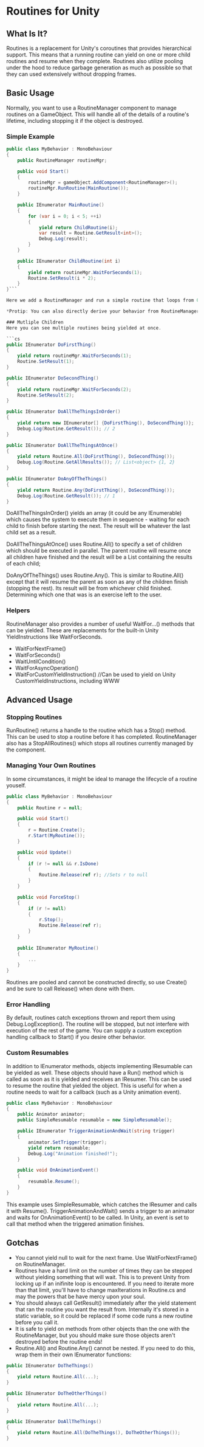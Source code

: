 # Routines for Unity
## What Is It?
Routines is a replacement for Unity's coroutines that provides hierarchical support. This means that a running routine can yield on one or more child routines and resume when they complete. Routines also utilize pooling under the hood to reduce garbage generation as much as possible so that they can used extensively without dropping frames.

## Basic Usage
Normally, you want to use a RoutineManager component to manage routines on a GameObject. This will handle all of the details of a routine's lifetime, including stopping it if the object is destroyed.

### Simple Example
```cs
public class MyBehavior : MonoBehaviour
{
    public RoutineManager routineMgr;

    public void Start()
    {
        routineMgr = gameObject.AddComponent<RoutineManager>();
        routineMgr.RunRoutine(MainRoutine());
    }

    public IEnumerator MainRoutine()
    {
        for (var i = 0; i < 5; ++i)
        {
            yield return ChildRoutine(i);
            var result = Routine.GetResult<int>();
            Debug.Log(result);
        }
    }

    public IEnumerator ChildRoutine(int i)
    {
        yield return routineMgr.WaitForSeconds(1);
        Routine.SetResult(i * 2);
    }
}```

Here we add a RoutineManager and run a simple routine that loops from 0 to 4. It then calls a child which waits for a second and returns the number multiplied by 2, which is received by the parent and sent to the console.

*Protip: You can also directly derive your behavior from RoutineManager to get routine support built in to your component.*

### Mutliple Children
Here you can see multiple routines being yielded at once.

```cs
public IEnumerator DoFirstThing()
{
    yield return routineMgr.WaitForSeconds(1);
    Routine.SetResult(1);
}

public IEnumerator DoSecondThing()
{
    yield return routineMgr.WaitForSeconds(2);
    Routine.SetResult(2);
}

public IEnumerator DoAllTheThingsInOrder()
{
    yield return new IEnumerator[] {DoFirstThing(), DoSecondThing()};
    Debug.Log(Routine.GetResult()); // 2
}

public IEnumerator DoAllTheThingsAtOnce()
{
    yield return Routine.All(DoFirstThing(), DoSecondThing());
    Debug.Log(Routine.GetAllResults()); // List<object> {1, 2}
}

public IEnumerator DoAnyOfTheThings()
{
    yield return Routine.Any(DoFirstThing(), DoSecondThing());
    Debug.Log(Routine.GetResult()); // 1
}
```
DoAllTheThingsInOrder() yields an array (it could be any IEnumerable) which causes the system to execute them in sequence - waiting for each child to finish before starting the next. The result will be whatever the last child set as a result.

DoAllTheThingsAtOnce() uses Routine.All() to specify a set of children which should be executed in parallel. The parent routine will resume once all children have finished and the result will be a List<object> containing the results of each child;

DoAnyOfTheThings() uses Routine.Any(). This is similar to Routine.All() except that it will resume the parent as soon as any of the children finish (stopping the rest). Its result will be from whichever child finished. Determining which one that was is an exercise left to the user.

### Helpers
RoutineManager also provides a number of useful WaitFor...() methods that can be yielded. These are replacements for the built-in Unity YieldInstructions like WaitForSeconds.
- WaitForNextFrame()
- WaitForSeconds()
- WaitUntilCondition()
- WaitForAsyncOperation()
- WaitForCustomYieldInstruction() //Can be used to yield on Unity CustomYieldInstructions, including WWW

## Advanced Usage
### Stopping Routines
RunRoutine() returns a handle to the routine which has a Stop() method. This can be used to stop a routine before it has completed. RoutineManager also has a StopAllRoutines() which stops all routines currently managed by the component.

### Managing Your Own Routines
In some circumstances, it might be ideal to manage the lifecycle of a routine youself.
```cs
public class MyBehavior : MonoBehaviour
{
    public Routine r = null;

    public void Start()
    {
        r = Routine.Create();
        r.Start(MyRoutine());
    }

    public void Update()
    {
        if (r != null && r.IsDone)
        {
            Routine.Release(ref r); //Sets r to null
        }
    }

    public void ForceStop()
    {
        if (r != null)
        {
            r.Stop();
            Routine.Release(ref r);
        }
    }
    
    public IEnumerator MyRoutine()
    {
        ...
    }
}
```
Routines are pooled and cannot be constructed directly, so use Create() and be sure to call Release() when done with them.

### Error Handling
By default, routines catch exceptions thrown and report them using Debug.LogException(). The routine will be stopped, but not interfere with execution of the rest of the game. You can supply a custom exception handling callback to Start() if you desire other behavior.

### Custom Resumables
In addition to IEnumerator methods, objects implementing IResumable can be yielded as well. These objects should have a Run() method which is called as soon as it is yielded and receives an IResumer. This can be used to resume the routine that yielded the object. This is useful for when a routine needs to wait for a callback (such as a Unity animation event).
```cs
public class MyBehavior : MonoBehaviour
{
    public Animator animator;
    public SimpleResumable resumable = new SimpleResumable();

    public IEnumerator TriggerAnimationAndWait(string trigger)
    {
        animator.SetTrigger(trigger);
        yield return resumable;
        Debug.Log("Animation finished!");
    }

    public void OnAnimationEvent()
    {
        resumable.Resume();
    }
}
```
This example uses SimpleResumable, which catches the IResumer and calls it with Resume(). TriggerAnimationAndWait() sends a trigger to an animator and waits for OnAnimationEvent() to be called. In Unity, an event is set to call that method when the triggered animation finishes.

## Gotchas
- You cannot yield null to wait for the next frame. Use WaitForNextFrame() on RoutineManager.
- Routines have a hard limit on the number of times they can be stepped without yielding something that will wait. This is to prevent Unity from locking up if an inifinite loop is encountered. If you need to iterate more than that limit, you'll have to change maxIterations in Routine.cs and may the powers that be have mercy upon your soul.
- You should always call GetResult() immediately after the yield statement that ran the routine you want the result from. Internally it's stored in a static variable, so it could be replaced if some code runs a new routine before you call it.
- It is safe to yield on methods from other objects than the one with the RoutineManager, but you should make sure those objects aren't destroyed before the routine ends!
- Routine.All() and Routine.Any() cannot be nested. If you need to do this, wrap them in their own IEnumerator functions:
```cs
public IEnumerator DoTheThings()
{
    yield return Routine.All(...);
}

public IEnumerator DoTheOtherThings()
{
    yield return Routine.All(...);
}

public IEnumerator DoAllTheThings()
{
    yield return Routine.All(DoTheThings(), DoTheOtherThings());
}
```
